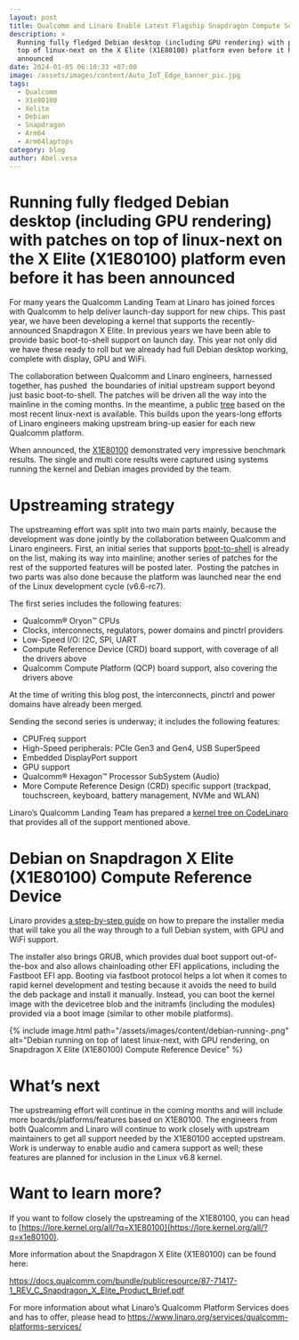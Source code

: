 ```yaml
---
layout: post
title: Qualcomm and Linaro Enable Latest Flagship Snapdragon Compute SoC
description: >
  Running fully fledged Debian desktop (including GPU rendering) with patches on
  top of linux-next on the X Elite (X1E80100) platform even before it has been
  announced
date: 2024-01-05 06:10:33 +07:00
image: /assets/images/content/Auto_IoT_Edge_banner_pic.jpg
tags:
  - Qualcomm
  - X1e80100
  - Xelite
  - Debian
  - Snapdragon
  - Arm64
  - Arm64laptops
category: blog
author: Abel.vesa
---
```

# Running fully fledged Debian desktop (including GPU rendering) with patches on top of linux-next on the X Elite (X1E80100) platform even before it has been announced

For many years the Qualcomm Landing Team at Linaro has joined forces with Qualcomm to help deliver launch-day support for new chips. This past year, we have been developing a kernel that supports the recently-announced Snapdragon X Elite. In previous years we have been able to provide basic boot-to-shell support on launch day. This year not only did we have these ready to roll but we already had full Debian desktop working, complete with display, GPU and WiFi.

The collaboration between Qualcomm and Linaro engineers, harnessed together, has pushed  the boundaries of initial upstream support beyond just basic boot-to-shell. The patches will be driven all the way into the mainline in the coming months. In the meantime, a public [tree](https://git.codelinaro.org/linaro/qcomlt/demos/linux/-/tree/x1e80100) based on the most recent linux-next is available. This builds upon the years-long efforts of Linaro engineers making upstream bring-up easier for each new Qualcomm platform.

When announced, the [X1E80100](https://docs.qualcomm.com/bundle/publicresource/87-71417-1_REV_C_Snapdragon_X_Elite_Product_Brief.pdf) demonstrated very impressive benchmark results. The single and multi core results were captured using systems running the kernel and Debian images provided by the team.

# Upstreaming strategy

The upstreaming effort was split into two main parts mainly, because the development was done jointly by the collaboration between Qualcomm and Linaro engineers. First, an initial series that supports [boot-to-shell](https://lore.kernel.org/all/?q=x1e80100) is already on the list, making its way into mainline; another series of patches for the rest of the supported features will be posted later.  Posting the patches in two parts was also done because the platform was launched near the end of the Linux development cycle (v6.6-rc7). 

The first series includes the following features:

* Qualcomm® Oryon™ CPUs
* Clocks, interconnects, regulators, power domains and pinctrl providers
* Low-Speed I/O: I2C, SPI, UART
* Compute Reference Device (CRD) board support, with coverage of all the drivers above
* Qualcomm Compute Platform (QCP) board support, also covering the drivers above

At the time of writing this blog post, the interconnects, pinctrl and power domains have already been merged.

Sending the second series is underway; it includes the following features:

* CPUFreq support 
* High-Speed peripherals: PCIe Gen3 and Gen4, USB SuperSpeed
* Embedded DisplayPort support
* GPU support
* Qualcomm® Hexagon™ Processor SubSystem (Audio)
* More Compute Reference Design (CRD) specific support (trackpad, touchscreen, keyboard, battery management, NVMe and WLAN)

Linaro’s Qualcomm Landing Team has prepared a [kernel tree on CodeLinaro](https://git.codelinaro.org/linaro/qcomlt/demos/linux/-/tree/x1e80100) that provides all of the support mentioned above.

# Debian on Snapdragon X Elite (X1E80100) Compute Reference Device

Linaro provides [a step-by-step guide](https://git.codelinaro.org/linaro/qcomlt/demos/debian-12-installer-image) on how to prepare the installer media that will take you all the way through to a full Debian system, with GPU and WiFi support. 

The installer also brings GRUB, which provides dual boot support out-of-the-box and also allows chainloading other EFI applications, including the Fastboot EFI app. Booting via fastboot protocol helps a lot when it comes to rapid kernel development and testing because it avoids the need to build the deb package and install it manually. Instead, you can boot the kernel image with the devicetree blob and the initramfs (including the modules) provided via a boot image (similar to other mobile platforms).

{% include image.html path="/assets/images/content/debian-running-.png" alt="Debian running on top of latest linux-next, with GPU rendering, on Snapdragon X Elite (X1E80100) Compute Reference Device" %}

# What’s next

The upstreaming effort will continue in the coming months and will include more boards/platforms/features based on X1E80100. The engineers from both Qualcomm and Linaro will continue to work closely with upstream maintainers to get all support needed by the X1E80100 accepted upstream. Work is underway to enable audio and camera support as well; these features are planned for inclusion in the Linux v6.8 kernel.

# Want to learn more?

If you want to follow closely the upstreaming of the X1E80100, you can head to [https://lore.kernel.org/all/?q=X1E80100](https://lore.kernel.org/all/?q=x1e80100).

More information about the Snapdragon X Elite (X1E80100) can be found here:

<https://docs.qualcomm.com/bundle/publicresource/87-71417-1_REV_C_Snapdragon_X_Elite_Product_Brief.pdf>

For more information about what Linaro’s Qualcomm Platform Services does and has to offer, please head to <https://www.linaro.org/services/qualcomm-platforms-services/>